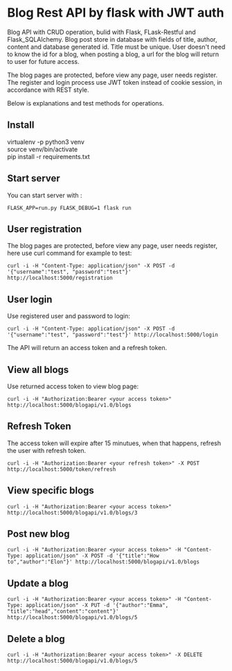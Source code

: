 # Blog Rest API by flask with JWT auth 

Blog API with CRUD operation, bulid with Flask, FLask-Restful and Flask_SQLAlchemy. Blog post store in database with fields of title, author, content and database generated id. Title must be unique. User doesn't need to know the id for a blog, when posting a blog, a url for the blog will return to user for future access.

The blog pages are protected, before view any page, user needs register. The register and login process use JWT token instead of cookie session, in accordance with REST style.

Below is explanations and test methods for operations.

## Install
virtualenv -p python3 venv\
source venv/bin/activate\
pip install -r requirements.txt

## Start server
You can start server with :

`FLASK_APP=run.py FLASK_DEBUG=1 flask run`

## User registration
The blog pages are protected, before view any page, user needs register, here use curl command for example to test:

`curl -i -H "Content-Type: application/json" -X POST -d '{"username":"test", "password":"test"}' http://localhost:5000/registration`

## User login
Use registered user and password to login:

`curl -i -H "Content-Type: application/json" -X POST -d '{"username":"test", "password":"test"}' http://localhost:5000/login`

The API will return an access token and a refresh token.

## View all blogs
Use returned access token to view blog page:

`curl -i -H "Authorization:Bearer <your access token>"  http://localhost:5000/blogapi/v1.0/blogs`

## Refresh Token
The access token will expire after 15 minutues, when that happens, refresh the user with refresh token.

`curl -i -H "Authorization:Bearer <your refresh token>" -X POST http://localhost:5000/token/refresh`

## View specific blogs
`curl -i -H "Authorization:Bearer <your access token>"  http://localhost:5000/blogapi/v1.0/blogs/3`

## Post new blog
`curl -i -H "Authorization:Bearer <your access token>" -H "Content-Type: application/json" -X POST -d '{"title":"How to","author":"Elon"}' http://localhost:5000/blogapi/v1.0/blogs`

## Update a blog
`curl -i -H "Authorization:Bearer <your access token>" -H "Content-Type: application/json" -X PUT -d '{"author":"Emma", "title":"head","content":"content"}' http://localhost:5000/blogapi/v1.0/blogs/5`

## Delete a blog
`curl -i -H "Authorization:Bearer <your access token>" -X DELETE  http://localhost:5000/blogapi/v1.0/blogs/5`




